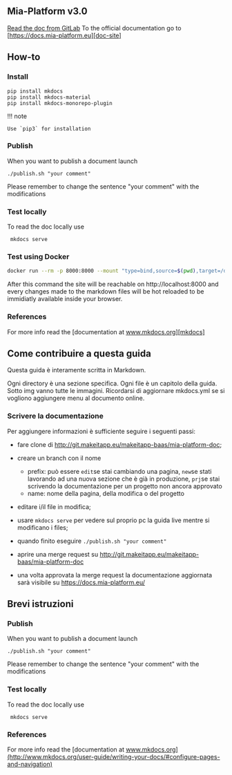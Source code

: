## Mia-Platform v3.0

[Read the doc from GitLab](docs/index.md)
To the official documentation go to [https://docs.mia-platform.eu][doc-site]

## How-to

### Install

```
pip install mkdocs
pip install mkdocs-material
pip install mkdocs-monorepo-plugin

```

!!! note

    Use `pip3` for installation

### Publish
When you want to publish a document launch
```
./publish.sh "your comment"
```
Please remember to change the sentence "your comment" with the modifications

### Test locally
To read the doc locally use
```
 mkdocs serve
```

### Test using Docker
```sh
docker run --rm -p 8000:8000 --mount "type=bind,source=$(pwd),target=/docs,readonly" squidfunk/mkdocs-material:3.1.0
```
After this command the site will be reachable on http://localhost:8000 and every changes made to the markdown files
will be hot reloaded to be immidiatly available inside your browser.

### References
For more info read the [documentation at www.mkdocs.org][mkdocs]

[doc-site]: https://docs.mia-platform.eu
[mkdocs]: http://www.mkdocs.org/user-guide/writing-your-docs/#configure-pages-and-navigation

## Come contribuire a questa guida

Questa guida è interamente scritta in Markdown.

Ogni directory è una sezione specifica. Ogni file è un capitolo della guida. Sotto img vanno tutte le immagini.
Ricordarsi di aggiornare mkdocs.yml se si vogliono aggiungere menu al documento online.


### Scrivere la documentazione
Per aggiungere informazioni è sufficiente seguire i seguenti passi:

 - fare clone di http://git.makeitapp.eu/makeitapp-baas/mia-platform-doc;
 - creare un branch con il nome <prefix-name>
    - prefix: può essere `edit`se stai cambiando una pagina, `new`se stati lavorando ad una nuova sezione che è già in produzione, `prj`se stai scrivendo la documentazione per un progetto non ancora approvato
    - name: nome della pagina, della modifica o del progetto 
    
 - editare i/il file in modifica;
 - usare ```mkdocs serve``` per vedere sul proprio pc la guida live mentre si modificano i files;
 - quando finito eseguire  ``` ./publish.sh "your comment" ```
 - aprire una merge request su http://git.makeitapp.eu/makeitapp-baas/mia-platform-doc
 - una volta approvata la merge request la documentazione aggiornata sarà visibile su https://docs.mia-platform.eu/

## Brevi istruzioni

### Publish
When you want to publish a document launch

```
./publish.sh "your comment"
```
Please remember to change the sentence "your comment" with the modifications


### Test locally
To read the doc locally use
```
 mkdocs serve
```
### References
For more info read the [documentation at www.mkdocs.org](http://www.mkdocs.org/user-guide/writing-your-docs/#configure-pages-and-navigation)
